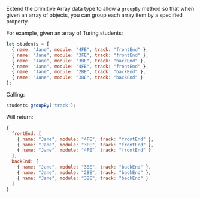 Extend the primitive Array data type to allow a `groupBy` method so that when given an array of objects, you can group each array item by a specified property.

For example, given an array of Turing students:

```javascript
let students = [
  { name: "Jane", module: "4FE", track: "frontEnd" },
  { name: "Jane", module: "3FE", track: "frontEnd" },
  { name: "Jane", module: "3BE", track: "backEnd" },
  { name: "Jane", module: "4FE", track: "frontEnd" },
  { name: "Jane", module: "2BE", track: "backEnd" },
  { name: "Jane", module: "3BE", track: "backEnd" }
];
```

Calling:

```javascript
students.groupBy('track');
```

Will return:

```javascript
{
  frontEnd: [
    { name: "Jane", module: "4FE", track: "frontEnd" },
    { name: "Jane", module: "3FE", track: "frontEnd" },
    { name: "Jane", module: "4FE", track: "frontEnd" }
  ],
  backEnd: [
    { name: "Jane", module: "3BE", track: "backEnd" },
    { name: "Jane", module: "2BE", track: "backEnd" },
    { name: "Jane", module: "3BE", track: "backEnd" }
  ]
}
```